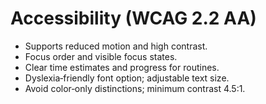 # Accessibility (WCAG 2.2 AA)

- Supports reduced motion and high contrast.
- Focus order and visible focus states.
- Clear time estimates and progress for routines.
- Dyslexia‑friendly font option; adjustable text size.
- Avoid color‑only distinctions; minimum contrast 4.5:1.
